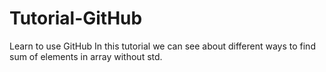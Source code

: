 # Tutorial-GitHub
Learn to use GitHub
In this tutorial we can see about different ways to find sum of elements in array without std.
